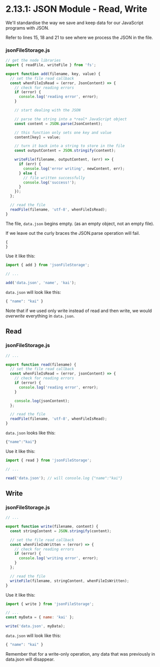 # 2.13.1: JSON Module - Read, Write

We'll standardise the way we save and keep data for our JavaScript programs with JSON.

Refer to lines 15, 18 and 21 to see where we process the JSON in the file.

### jsonFileStorage.js

```javascript
// get the node libraries
import { readFile, writeFile } from 'fs';

export function add(filename, key, value) {
  // set the file read callback
  const whenFileIsRead = (error, JsonContent) => {
    // check for reading errors
    if (error) {
      console.log('reading error', error);
    }

    // start dealing with the JSON

    // parse the string into a *real* JavaScript object
    const content = JSON.parse(JsonContent);

    // this function only sets one key and value
    content[key] = value;

    // turn it back into a string to store in the file
    const outputContent = JSON.stringify(content);

    writeFile(filename, outputContent, (err) => {
      if (err) {
        console.log('error writing', newContent, err);
      } else {
        // file written successfully
        console.log('success!');
      }
    });
  };

  // read the file
  readFile(filename, 'utf-8', whenFileIsRead);
}
```

The file, `data.json` begins empty. \(as an empty object, not an empty file\).

If we leave out the curly braces the JSON.parse operation will fail.

```javascript
{
}
```

Use it like this:

```javascript
import { add } from 'jsonFileStorage';

// ...

add('data.json', 'name', 'kai');
```

`data.json` will look like this:

```javascript
{ "name": "kai" }
```

Note that if we used only write instead of read and then write, we would _overwrite_ everything in `data.json`.

## Read

### jsonFileStorage.js

```javascript
// ...

export function read(filename) {
  // set the file read callback
  const whenFileIsRead = (error, jsonContent) => {
    // check for reading errors
    if (error) {
      console.log('reading error', error);
    }

    console.log(jsonContent);
  };

  // read the file
  readFile(filename, 'utf-8', whenFileIsRead);
}
```

`data.json` looks like this:

```javascript
{"name":"kai"}
```

Use it like this:

```javascript
import { read } from 'jsonFileStorage';

// ...

read('data.json'); // will console.log {"name":"kai"}
```

## Write

### jsonFileStorage.js

```javascript
// ...

export function write(filename, content) {
  const stringContent = JSON.stringify(content);

  // set the file read callback
  const whenFileIsWritten = (error) => {
    // check for reading errors
    if (error) {
      console.log('writing error', error);
    }
  };

  // read the file
  writeFile(filename, stringContent, whenFileIsWritten);
}
```

Use it like this:

```javascript
import { write } from 'jsonFileStorage';

// ...
const myData = { name: 'kai' };

write('data.json', myData);
```

`data.json` will look like this:

```javascript
{ "name": "kai" }
```

Remember that for a write-only operation, any data that was previously in data.json will disappear.

